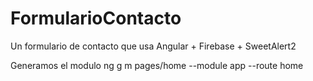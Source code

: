 # FormularioContacto
Un formulario de contacto que usa Angular + Firebase + SweetAlert2

Generamos el modulo
ng g m pages/home --module app --route home
